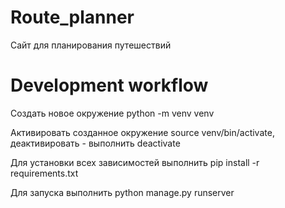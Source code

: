 # Route_planner
Сайт для планирования путешествий

# Development workflow
Создать новое окружение python -m venv venv

Активировать созданное окружение source venv/bin/activate, деактивировать - выполнить deactivate

Для установки всех зависимостей выполнить pip install -r requirements.txt

Для запуска выполнить python manage.py runserver
